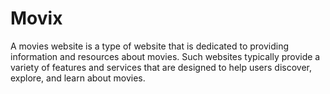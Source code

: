 # Movix
A movies website is a type of website that is dedicated to providing information and resources about movies. Such websites typically provide a variety of features and services that are designed to help users discover, explore, and learn about movies.
